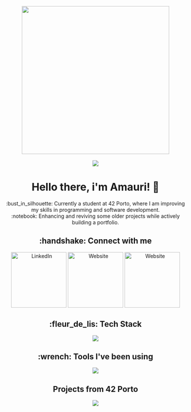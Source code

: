 

<!--
**amauricoder/amauricoder** is a ✨ _special_ ✨ repository because its `README.md` (this file) appears on your GitHub profile.

Here are some ideas to get you started:

- 🔭 I’m currently working on ...
- 🌱 I’m currently learning ...
- 👯 I’m looking to collaborate on ...
- 🤔 I’m looking for help with ...
- 💬 Ask me about ...
- 📫 How to reach me: ...
- 😄 Pronouns: ...
- ⚡ Fun fact: ...
-->
<div id="header" align="center">
  <img src="https://64.media.tumblr.com/1e91f69f3fc7f5d37323644a5c4d9ca0/tumblr_mjcm9kfGey1qh7gfao1_500.gifv" width="400" align="center"/>
</div>
<div id="counter" align="center">
  <br>
  <img src="https://komarev.com/ghpvc/?username=amauricoder&style=flat-square" />
</div>
<h1 align="center">Hello there, i'm Amauri! 👋</h1> 
<div align="center">
:bust_in_silhouette: Currently a student at 42 Porto, where I am improving my skills in programming and software development. </br>
:notebook: Enhancing and reviving some older projects while actively building a portfolio. </br>
</div>
<h2 align="center"> :handshake: Connect with me </h2>
<div align="center">
<a href="https://www.linkedin.com/in/amauri-lisboa/"><img alt="LinkedIn" src="https://img.shields.io/badge/LinkedIn-0077B5?style=for-the-badge&logo=linkedin&logoColor=white" width="150" style="max-width: 100%"></a>
<a href="https://www.amaurilisboa.com"><img alt="Website" src="https://img.shields.io/badge/website-000000?style=for-the-badge&logo=About.me&logoColor=white" width="150" style="max-width: 100%"></a>
<a href="https://exercism.org/profiles/amauricoder"><img alt="Website" src="https://img.shields.io/badge/Exercism-009CAB?style=for-the-badge&logo=exercism&logoColor=white" width="150" style="max-width: 100%"></a>
</div>
<h2 align="center"> :fleur_de_lis: Tech Stack </h2>
<div align="center">
  <a href="https://skillicons.dev">
    <img src="https://skillicons.dev/icons?i=c,php,laravel,js,react,html,css," />
  </a>
</div>
<h2 align="center"> :wrench: Tools I've been using </h2>
<div align="center">
  <a href="https://skillicons.dev">
    <img src="https://skillicons.dev/icons?i=vscode,vim,git,discord,figma,linux,postman,stackoverflow,wordpress" />
  </a>
</div>

<div align="center">
  <h2>Projects from 42 Porto</h2>
  <a href="https://github.com/amauricoder/42_Common_Core"><img src="https://encrypted-tbn0.gstatic.com/images?q=tbn:ANd9GcRbJ61e5a9jMyknXegEYQZKc28jiKN6SFMC2k7SLXUo6w&s" /></a>
</div>
